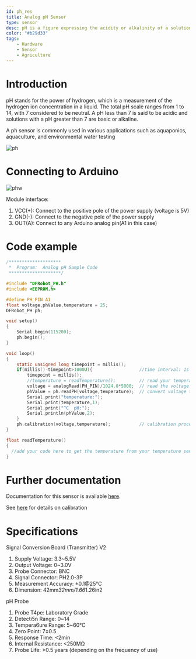 ```yaml
---
id: ph_res
title: Analog pH Sensor
type: sensor
desc: pH is a figure expressing the acidity or alkalinity of a solution on a logarithmic scale on which 7 is neutral, lower values are more acid and higher values more alkaline.
color: "#b29d33"
tags:
    - Hardware
    - Sensor
    - Agriculture
---
```


# Introduction

pH stands for the power of hydrogen, which is a measurement of the hydrogen ion concentration in a liquid. The total pH scale ranges from 1 to 14, with 7 considered to be neutral. A pH less than 7 is said to be acidic and solutions with a pH greater than 7 are basic or alkaline.

A ph sensor is commonly used in various applications such as aquaponics, aquaculture, and environmental water testing
                    
![ph](img/ph.jpg)


                 
# Connecting to Arduino

![phw](img/phw.jpg)

Module interface:
1. VCC(+): Connect to the positive pole of the power supply (voltage is 5V)
2. GND(-): Connect to the negative pole of the power supply
3. OUT(A): Connect to any Arduino analog pin(A1 in this case)
                    
# Code example

```c
/********************
 *  Program:  Analog pH Sample Code
 ********************/

#include "DFRobot_PH.h"
#include <EEPROM.h>

#define PH_PIN A1
float voltage,phValue,temperature = 25;
DFRobot_PH ph;

void setup()
{
    Serial.begin(115200);  
    ph.begin();
}

void loop()
{
    static unsigned long timepoint = millis();
    if(millis()-timepoint>1000U){                  //time interval: 1s
        timepoint = millis();
        //temperature = readTemperature();         // read your temperature sensor to execute temperature compensation
        voltage = analogRead(PH_PIN)/1024.0*5000;  // read the voltage
        phValue = ph.readPH(voltage,temperature);  // convert voltage to pH with temperature compensation
        Serial.print("temperature:");
        Serial.print(temperature,1);
        Serial.print("^C  pH:");
        Serial.println(phValue,2);
    }
    ph.calibration(voltage,temperature);           // calibration process by Serail CMD
}

float readTemperature()
{
  //add your code here to get the temperature from your temperature sensor
}
```

# Further documentation

Documentation for this sensor is available [here](https://wiki.dfrobot.com/Gravity__Analog_pH_Sensor_Meter_Kit_V2_SKU_SEN0161-V2).

See [here](https://www.youtube.com/watch?v=9EIbTbh80gA&ab_channel=DavyWybiral) for details on calibration

# Specifications

Signal Conversion Board (Transmitter) V2
1. Supply Voltage: 3.3~5.5V
2. Output Voltage: 0~3.0V
3. Probe Connector: BNC
4. Signal Connector: PH2.0-3P
5. Measurement Accuracy: ±0.1@25℃
6. Dimension: 42mm*32mm/1.66*1.26in2

pH Probe
1. Probe T4pe: Laboratory Grade
2. Detecti5n Range: 0~14
3. Tempera6ure Range: 5~60°C
4. Zero Point: 7±0.5
5. Response Time: <2min
6. Internal Resistance: <250MΩ
7. Probe Life: >0.5 years (depending on the frequency of use)
